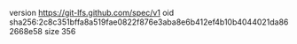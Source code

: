 version https://git-lfs.github.com/spec/v1
oid sha256:2c8c351bffa8a519fae0822f876e3aba8e6b412ef4b10b4044021da862668e58
size 356
